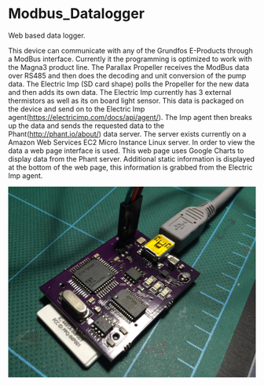 # Modbus_Datalogger

Web based data logger.

This device can communicate with any of the Grundfos E-Products through a ModBus interface. Currently it the programming is optimized to work with the Magna3 product line. The Parallax Propeller receives the ModBus data over RS485 and then does the decoding and unit conversion of the pump data. The Electric Imp (SD card shape) polls the Propeller for the new data and then adds its own data. The Electric Imp currently has 3 external thermistors as well as its on board light sensor. This data is packaged on the device and send on to the Electric Imp agent(https://electricimp.com/docs/api/agent/). The Imp agent then breaks up the data and sends the requested data to the Phant(http://phant.io/about/) data server. The server exists currently on a Amazon Web Services EC2 Micro Instance Linux server. In order to view the data a web page interface is used. This web page uses Google Charts to display data from the Phant server. Additional static information is displayed at the bottom of the web page, this information is grabbed from the Electric Imp agent.

![alt tag](https://github.com/Alavas/Modbus_Datalogger/blob/master/Photos/PrototypeBoard.jpg)
